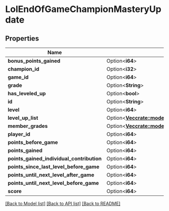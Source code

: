 # LolEndOfGameChampionMasteryUpdate

## Properties

Name | Type | Description | Notes
------------ | ------------- | ------------- | -------------
**bonus_points_gained** | Option<**i64**> |  | [optional]
**champion_id** | Option<**i32**> |  | [optional]
**game_id** | Option<**i64**> |  | [optional]
**grade** | Option<**String**> |  | [optional]
**has_leveled_up** | Option<**bool**> |  | [optional]
**id** | Option<**String**> |  | [optional]
**level** | Option<**i64**> |  | [optional]
**level_up_list** | Option<[**Vec<crate::models::LolEndOfGameChampionMasteryMini>**](LolEndOfGameChampionMasteryMini.md)> |  | [optional]
**member_grades** | Option<[**Vec<crate::models::LolEndOfGameChampionMasteryGrade>**](LolEndOfGameChampionMasteryGrade.md)> |  | [optional]
**player_id** | Option<**i64**> |  | [optional]
**points_before_game** | Option<**i64**> |  | [optional]
**points_gained** | Option<**i64**> |  | [optional]
**points_gained_individual_contribution** | Option<**i64**> |  | [optional]
**points_since_last_level_before_game** | Option<**i64**> |  | [optional]
**points_until_next_level_after_game** | Option<**i64**> |  | [optional]
**points_until_next_level_before_game** | Option<**i64**> |  | [optional]
**score** | Option<**i64**> |  | [optional]

[[Back to Model list]](../README.md#documentation-for-models) [[Back to API list]](../README.md#documentation-for-api-endpoints) [[Back to README]](../README.md)


